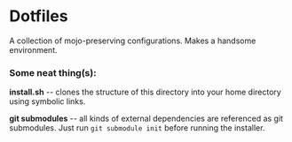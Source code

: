 # Dotfiles #
A collection of mojo-preserving configurations. Makes a handsome environment.

### Some neat thing(s): ###

**install.sh** -- clones the structure of this directory into your home directory using symbolic links.

**git submodules** -- all kinds of external dependencies are referenced as git submodules. Just run `git submodule init` before running the installer.

